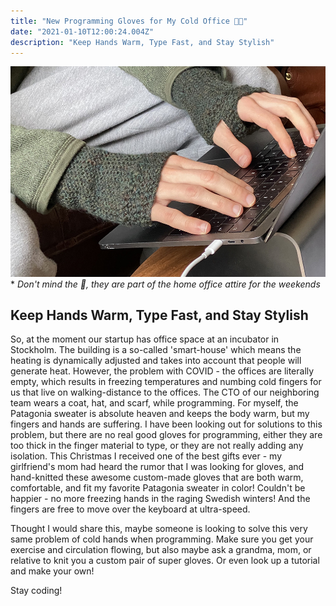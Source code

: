 ```yaml
---
title: "New Programming Gloves for My Cold Office 🧤🧤"
date: "2021-01-10T12:00:24.004Z"
description: "Keep Hands Warm, Type Fast, and Stay Stylish"
---
```


![gloves-header](./img/programming-gloves-in-action.jpg) \* _Don't mind the
👖, they are part of the home office attire for the weekends_

## <a name="intro">Keep Hands Warm, Type Fast, and Stay Stylish</a>

So, at the moment our startup has office space at an incubator in Stockholm. The building is a so-called 'smart-house' which means the heating is dynamically adjusted and takes into account that people will generate heat. However, the problem with COVID - the offices are literally empty, which results in freezing temperatures and numbing cold fingers for us that live on walking-distance to the offices. The CTO of our neighboring team wears a coat, hat, and scarf, while programming. For myself, the Patagonia sweater is absolute heaven and keeps the body warm, but my fingers and hands are suffering. I have been looking out for solutions to this problem, but there are no real good gloves for programming, either they are too thick in the finger material to type, or they are not really adding any isolation. This Christmas I received one of the best gifts ever - my girlfriend's mom had heard the rumor that I was looking for gloves, and hand-knitted these awesome custom-made gloves that are both warm, comfortable, and fit my favorite Patagonia sweater in color! Couldn't be happier - no more freezing hands in the raging Swedish winters! And the fingers are free to move over the keyboard at ultra-speed.

Thought I would share this, maybe someone is looking to solve this very same problem of cold hands when programming. Make sure you get your exercise and circulation flowing, but also maybe ask a grandma, mom, or relative to knit you a custom pair of super gloves. Or even look up a tutorial and make your own!

Stay coding!
